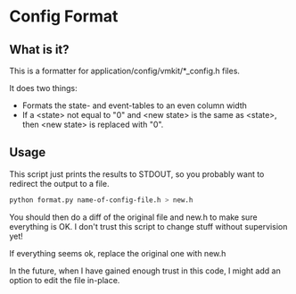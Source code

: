 # Config Format

## What is it?

This is a formatter for application/config/vmkit/\*\_config.h files.

It does two things:

* Formats the state- and event-tables to an even column width
* If a \<state\> not equal to "0" and \<new state\> is the same as \<state\>, then \<new state\> is replaced with "0".

## Usage

This script just prints the results to STDOUT, so you probably want to redirect the output to a file.

```bash
python format.py name-of-config-file.h > new.h
```

You should then do a diff of the original file and new.h to make sure everything is OK. I don't trust this script to change stuff without supervision yet!

If everything seems ok, replace the original one with new.h

In the future, when I have gained enough trust in this code, I might add an option to edit the file in-place.
